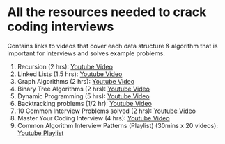 # All the resources needed to crack coding interviews

Contains links to videos that cover each data structure & algorithm that is important for interviews and solves example problems.

1. Recursion (2 hrs): [Youtube Video](https://www.youtube.com/watch?v=IJDJ0kBx2LM&list=PLtNNv62UFY5R8xKkwo9-0WLAnvf1ODzAx&index=10&ab_channel=freeCodeCamp.org)
2. Linked Lists (1.5 hrs): [Youtube Video](https://www.youtube.com/watch?v=Hj_rA0dhr2I&list=PLtNNv62UFY5R8xKkwo9-0WLAnvf1ODzAx&index=6&ab_channel=freeCodeCamp.org)
3. Graph Algorithms (2 hrs): [Youtube Video](https://www.youtube.com/watch?v=tWVWeAqZ0WU&list=PLtNNv62UFY5R8xKkwo9-0WLAnvf1ODzAx&index=3&ab_channel=freeCodeCamp.org)
4. Binary Tree Algorithms (2 hrs): [Youtube Video](https://www.youtube.com/watch?v=fAAZixBzIAI&list=PLtNNv62UFY5R8xKkwo9-0WLAnvf1ODzAx&index=11&t=10s&ab_channel=freeCodeCamp.org)
5. Dynamic Programming (5 hrs): [Youtube Video](https://www.youtube.com/watch?v=oBt53YbR9Kk&list=PLtNNv62UFY5R8xKkwo9-0WLAnvf1ODzAx&index=7&ab_channel=freeCodeCamp.org)
6. Backtracking problems (1/2 hr): [Youtube Video](https://www.youtube.com/watch?v=A80YzvNwqXA&list=PLtNNv62UFY5R8xKkwo9-0WLAnvf1ODzAx&index=4&ab_channel=freeCodeCamp.org)
7. 10 Common Interview Problems solved (2 hrs): [Youtube Video](https://www.youtube.com/watch?v=Peq4GCPNC5c&list=PLtNNv62UFY5R8xKkwo9-0WLAnvf1ODzAx&index=11&ab_channel=freeCodeCamp.org)
8. Master Your Coding Interview (4 hrs): [Youtube Video](https://www.youtube.com/watch?v=iAHQopLuZ4Q&list=PLtNNv62UFY5R8xKkwo9-0WLAnvf1ODzAx&index=2&ab_channel=freeCodeCamp.org)
9. Common Algorithm Interview Patterns (Playlist) (30mins x 20 videos): [Youtube Playlist](https://www.youtube.com/playlist?list=PLxQ8cCJ6LyOYCas1Ln-L8kCBquxw20ljC)
